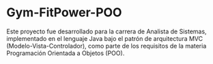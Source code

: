 # Gym-FitPower-POO
Este proyecto fue desarrollado para la carrera de Analista de Sistemas, implementado en el lenguaje Java bajo el patrón de arquitectura MVC (Modelo-Vista-Controlador), como parte de los requisitos de la materia Programación Orientada a Objetos (POO).
